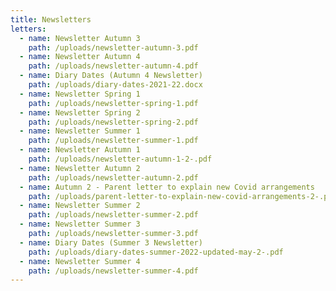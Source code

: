 ```yaml
---
title: Newsletters
letters:
  - name: Newsletter Autumn 3
    path: /uploads/newsletter-autumn-3.pdf
  - name: Newsletter Autumn 4
    path: /uploads/newsletter-autumn-4.pdf
  - name: Diary Dates (Autumn 4 Newsletter)
    path: /uploads/diary-dates-2021-22.docx
  - name: Newsletter Spring 1
    path: /uploads/newsletter-spring-1.pdf
  - name: Newsletter Spring 2
    path: /uploads/newsletter-spring-2.pdf
  - name: Newsletter Summer 1
    path: /uploads/newsletter-summer-1.pdf
  - name: Newsletter Autumn 1
    path: /uploads/newsletter-autumn-1-2-.pdf
  - name: Newsletter Autumn 2
    path: /uploads/newsletter-autumn-2.pdf
  - name: Autumn 2 - Parent letter to explain new Covid arrangements
    path: /uploads/parent-letter-to-explain-new-covid-arrangements-2-.pdf
  - name: Newsletter Summer 2
    path: /uploads/newsletter-summer-2.pdf
  - name: Newsletter Summer 3
    path: /uploads/newsletter-summer-3.pdf
  - name: Diary Dates (Summer 3 Newsletter)
    path: /uploads/diary-dates-summer-2022-updated-may-2-.pdf
  - name: Newsletter Summer 4
    path: /uploads/newsletter-summer-4.pdf
---
```

